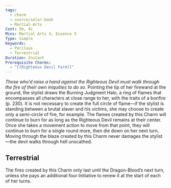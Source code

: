 ```yaml
---
tags:
  - charm
  - source/solar-book
  - Martial-Arts
Cost: 5m, 4i
Mins: Martial Arts 4, Essence 3
Type: Simple
Keywords:
  - Perilous
  - Terrestrial
Duration: Instant
Prerequisite Charms:
  - "[[Righteous Devil Form]]"
---
```

*Those who’d raise a hand against the Righteous Devil must walk through the fire of their own iniquities to do so.* 
Pointing the tip of her firewand at the ground, the stylist draws the Burning Judgment Halo, a ring of flames that encompasses all characters at close range to her, with the traits of a bonfire (p. 230). It is not necessary to create the full circle of flame—if the stylist is standing between a brutal slaver and his victims, she may choose to create only a semi-circle of fire, for example. The flames created by this Charm will continue to burn for as long as the Righteous Devil remains at their center. Once she takes a movement action to move from that point, they will continue to burn for a single round more, then die down on her next turn. Moving through the blaze created by this Charm never damages the stylist—the devil walks through hell unscathed. 
## Terrestrial
The fires created by this Charm only last until the Dragon-Blood’s next turn, unless she pays an additional four Initiative to renew it at the start of each of her turns.